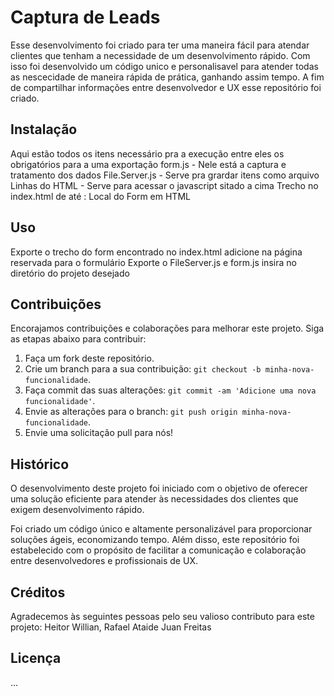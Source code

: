 # Captura de Leads

Esse desenvolvimento foi criado para ter uma maneira fácil para atendar clientes que tenham a necessidade de um desenvolvimento rápido.
Com isso foi desenvolvido um código unico e personalisavel para atender todas as  nescecidade de maneira rápida de prática, ganhando assim tempo.
A fim de compartilhar informações entre desenvolvedor e UX esse repositório foi criado.

## Instalação

Aqui estão todos os itens necessário pra a execução entre eles os obrigatórios para a uma exportação 
form.js - Nele está a captura e tratamento dos dados
File.Server.js - Serve pra grardar itens como arquivo
Linhas do HTML - <script type="text/javascript" src="FileSaver.js"></script>
                 <script src="form.js"></script>
                Serve para acessar o javascript sitado a cima
Trecho no index.html de <!--Form--> até <!--Fim do Form--> : Local do Form em HTML
## Uso

Exporte o trecho do form encontrado no index.html adicione na página reservada para o formulário
Exporte o FileServer.js e form.js insira no diretório do projeto desejado

## Contribuições

Encorajamos contribuições e colaborações para melhorar este projeto. Siga as etapas abaixo para contribuir:

1. Faça um fork deste repositório.
2. Crie um branch para a sua contribuição: `git checkout -b minha-nova-funcionalidade`.
3. Faça commit das suas alterações: `git commit -am 'Adicione uma nova funcionalidade'`.
4. Envie as alterações para o branch: `git push origin minha-nova-funcionalidade`.
5. Envie uma solicitação pull para nós!

## Histórico

O desenvolvimento deste projeto foi iniciado com o objetivo de oferecer uma solução eficiente para atender às necessidades dos clientes que exigem desenvolvimento rápido. 

Foi criado um código único e altamente personalizável para proporcionar soluções ágeis, economizando tempo. Além disso, este repositório foi estabelecido com o propósito de facilitar a comunicação e colaboração entre desenvolvedores e profissionais de UX.

## Créditos

Agradecemos às seguintes pessoas pelo seu valioso contributo para este projeto: Heitor Willian, Rafael Ataide Juan Freitas

## Licença
...

